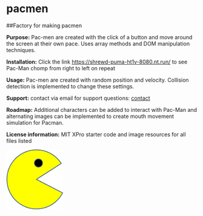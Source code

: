# pacmen
##Factory for making pacmen

**Purpose:** Pac-men are created with the click of a button and move around the screen at their own pace. Uses array methods and DOM manipulation techniques.

**Installation:** Click the link https://shrewd-puma-ht1v-8080.nt.run/ to see Pac-Man chomp from right to left on repeat

**Usage:** Pac-men are created with random position and velocity. Collision detection is implemented to change these settings. 

**Support:** contact via email for support questions: <a href="mailto:rkotzin@gmail.com">contact</a>

**Roadmap:** Additional characters can be added to interact with Pac-Man and alternating images can be implemented to create mouth movement simulation for Pacman. 

**License information:** MIT XPro starter code and image resources for all files listed


<img src="PacMan1.png" width=150px>
